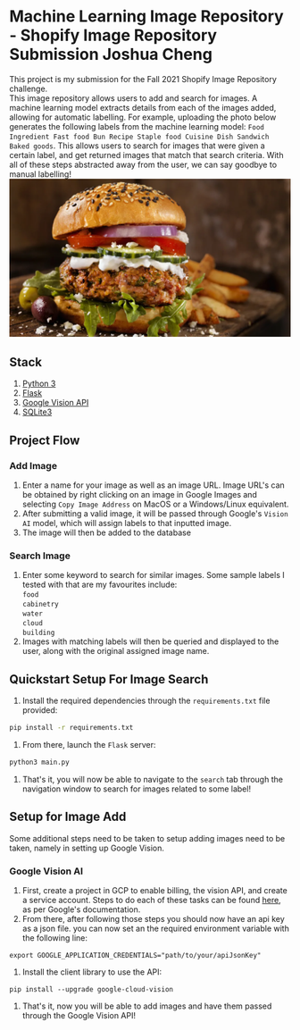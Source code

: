 # Machine Learning Image Repository - Shopify Image Repository Submission Joshua Cheng

This project is my submission for the Fall 2021 Shopify Image Repository challenge.  
This image repository allows users to add and search for images. A machine learning model extracts details from each of the images added, allowing for automatic labelling. For example, uploading the photo below generates the following labels from the machine learning model: `Food Ingredient Fast food Bun Recipe Staple food Cuisine Dish Sandwich Baked goods`. This allows users to search for images that were given a certain label, and get returned images that match that search criteria. With all of these steps abstracted away from the user, we can say goodbye to manual labelling!
![](example.jpg)

## Stack
1. [Python 3](https://www.python.org)
1. [Flask](https://flask.palletsprojects.com/en/1.1.x/)
1. [Google Vision API](https://cloud.google.com/vision)
1. [SQLite3](https://www.sqlite.org/index.html)

## Project Flow
### Add Image
1. Enter a name for your image as well as an image URL. Image URL's can be obtained by right clicking on an image in Google Images and selecting `Copy Image Address` on MacOS or a Windows/Linux equivalent.
1. After submitting a valid image, it will be passed through Google's `Vision AI` model, which will assign labels to that inputted image.
1. The image will then be added to the database

### Search Image
1. Enter some keyword to search for similar images. Some sample labels I tested with that are my favourites include:  
`food`  
`cabinetry`  
`water`  
`cloud`  
`building`
1. Images with matching labels will then be queried and displayed to the user, along with the original assigned image name.

## Quickstart Setup For Image Search
1. Install the required dependencies through the `requirements.txt` file provided:
```bash
pip install -r requirements.txt
```
1. From there, launch the `Flask` server:
```bash
python3 main.py
```
1. That's it, you will now be able to navigate to the `search` tab through the navigation window to search for images related to some label!

## Setup for Image Add
Some additional steps need to be taken to setup adding images need to be taken, namely in setting up Google Vision.

### Google Vision AI
1. First, create a project in GCP to enable billing, the vision API, and create a service account. Steps to do each of these tasks can be found [here](https://cloud.google.com/vision/docs/quickstart-client-libraries#client-libraries-usage-python), as per Google's documentation.  
1. From there, after following those steps you should now have an api key as a json file. you can now set an the required environment variable with the following line:
```
export GOOGLE_APPLICATION_CREDENTIALS="path/to/your/apiJsonKey"
```
1. Install the client library to use the API:
```
pip install --upgrade google-cloud-vision
```
1. That's it, now you will be able to add images and have them passed through the Google Vision API!
